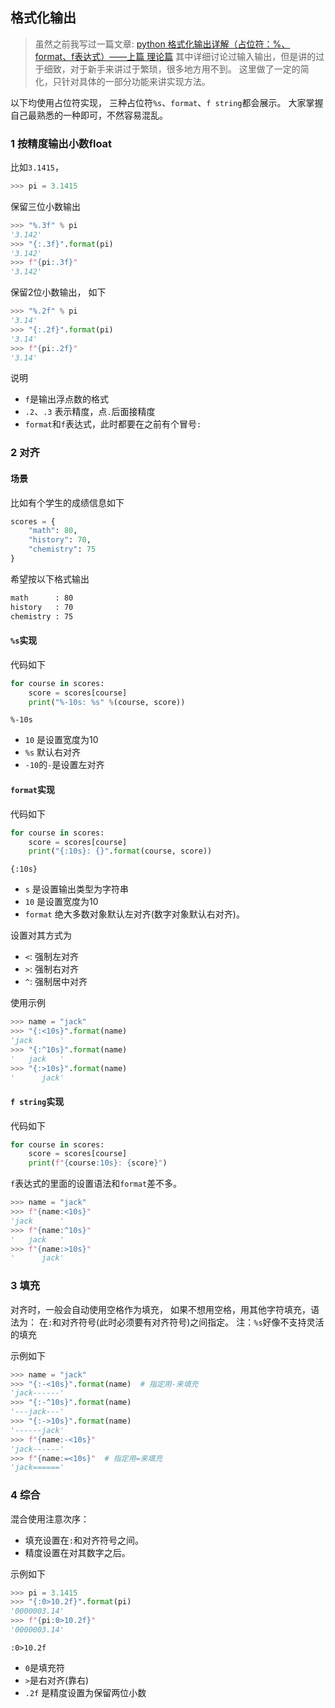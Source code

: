 ## 格式化输出
> 虽然之前我写过一篇文章: [
python 格式化输出详解（占位符：%、format、f表达式）——上篇 理论篇](https://www.cnblogs.com/BigShuang/p/14262887.html)
> 其中详细讨论过输入输出，但是讲的过于细致，对于新手来讲过于繁琐，很多地方用不到。
> 这里做了一定的简化，只针对具体的一部分功能来讲实现方法。

以下均使用占位符实现，
三种占位符`%s`、`format`、`f string`都会展示。
大家掌握自己最熟悉的一种即可，不然容易混乱。

### 1 按精度输出小数float
比如`3.1415`，
```python
>>> pi = 3.1415
```
保留三位小数输出
```python
>>> "%.3f" % pi
'3.142'
>>> "{:.3f}".format(pi)
'3.142'
>>> f"{pi:.3f}"
'3.142'
```

保留2位小数输出， 如下
```python
>>> "%.2f" % pi
'3.14'
>>> "{:.2f}".format(pi)
'3.14'
>>> f"{pi:.2f}"
'3.14'
```

说明
- `f`是输出浮点数的格式
- `.2`、`.3` 表示精度，点`.`后面接精度
- `format`和`f`表达式，此时都要在之前有个冒号`:`

### 2 对齐
#### 场景
比如有个学生的成绩信息如下
```python
scores = {
    "math": 80,
    "history": 70,
    "chemistry": 75
}
```
希望按以下格式输出
```txt
math      : 80
history   : 70
chemistry : 75
```

#### `%s`实现
代码如下
```python
for course in scores:
    score = scores[course]
    print("%-10s: %s" %(course, score))
```

`%-10s`
- `10` 是设置宽度为10
- `%s` 默认右对齐
- `-10`的`-`是设置左对齐

#### `format`实现
代码如下

```python
for course in scores:
    score = scores[course]
    print("{:10s}: {}".format(course, score))
```
`{:10s}`
- `s` 是设置输出类型为字符串
- `10` 是设置宽度为10
- `format` 绝大多数对象默认左对齐(数字对象默认右对齐)。

设置对其方式为
- `<`: 强制左对齐
- `>`: 强制右对齐
- `^`: 强制居中对齐

使用示例
```python
>>> name = "jack"
>>> "{:<10s}".format(name)
'jack      '
>>> "{:^10s}".format(name)
'   jack   '
>>> "{:>10s}".format(name)
'      jack'
```

#### `f string`实现
代码如下

```python
for course in scores:
    score = scores[course]
    print(f"{course:10s}: {score}")
```

`f`表达式的里面的设置语法和`format`差不多。

```python
>>> name = "jack"
>>> f"{name:<10s}"
'jack      '
>>> f"{name:^10s}"
'   jack   '
>>> f"{name:>10s}"
'      jack'
```

### 3 填充
对齐时，一般会自动使用空格作为填充，
如果不想用空格，用其他字符填充，语法为：
在`:`和对齐符号(此时必须要有对齐符号)之间指定。
注：`%s`好像不支持灵活的填充

示例如下
```python
>>> name = "jack"
>>> "{:-<10s}".format(name)  # 指定用-来填充
'jack------'
>>> "{:-^10s}".format(name)
'---jack---'
>>> "{:->10s}".format(name)
'------jack'
>>> f"{name:-<10s}"
'jack------'
>>> f"{name:=<10s}"  # 指定用=来填充
'jack======'
```

### 4 综合
混合使用注意次序：
- 填充设置在`:`和对齐符号之间。
- 精度设置在对其数字之后。

示例如下
```python
>>> pi = 3.1415
>>> "{:0>10.2f}".format(pi)
'0000003.14'
>>> f"{pi:0>10.2f}"
'0000003.14'
```

`:0>10.2f`
- `0`是填充符
- `>`是右对齐(靠右)
- `.2f` 是精度设置为保留两位小数
